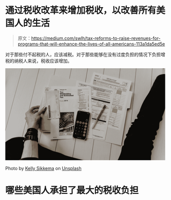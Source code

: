 # 通过税收改革来增加税收，以改善所有美国人的生活

> 原文：<https://medium.com/swlh/tax-reforms-to-raise-revenues-for-programs-that-will-enhance-the-lives-of-all-americans-113a1da5ed5e>

对于那些付不起税的人，应该减税。对于那些能够在没有过度负担的情况下负担增税的纳税人来说，税收应该增加。

![](img/259f423e45980a874032b1d8ea34c243.png)

Photo by [Kelly Sikkema](https://unsplash.com/@kellysikkema?utm_source=medium&utm_medium=referral) on [Unsplash](https://unsplash.com?utm_source=medium&utm_medium=referral)

# 哪些美国人承担了最大的税收负担